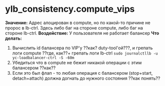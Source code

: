 # ylb_consistency.compute_vips

**Значение:** Адрес алоцирован в compute, но по какой-то причине не пророс в lb-ctrl. Здесь либо баг на стороне compute, либо баг на стороне lb-ctrl.
**Воздействие:** У пользователя не работает балансер
**Что делать:**
1. Вычислить id балансера по VIP'у ??как? duty-tool'ой???, и грепать логи compute ??где, как??+ грепать логи lb-ctrl `sudo journalctllb -u yc-loadbalancer-ctrl -S -60m`
2. Убедиться что в compute не бежит никакой операции с этим балансером ??как??
3. Если это был флап - то любая операция с балансером (stop+start, detach+attach) должна догнать до нужного состояния ??как понять??
